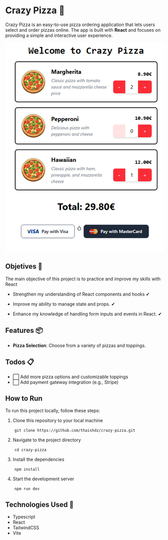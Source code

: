 # Crazy Pizza 🍕

Crazy Pizza is an easy-to-use pizza ordering application that lets users select and order pizzas online. The app is built with **React** and focuses on providing a simple and interactive user experience.

![crazy pizza menu](image-1.png)

## Objetives 🎯
The main objective of this project is to practice and improve my skills with React

- Strengthen my understanding of React components and hooks ✔

- Improve my ability to manage state and props. ✔

- Enhance my knowledge of handling form inputs and events in React. ✔


## Features 📦 

- **Pizza Selection**: Choose from a variety of pizzas and toppings.

##  Todos 📋

- ⬜ Add more pizza options and customizable toppings
- ⬜ Add payment gateway integration (e.g., Stripe)

## How to Run

To run this project locally, follow these steps:

1. Clone this repository to your local machine

```
    git clone https://github.com/thaishdz/crazy-pizza.git
```

2. Navigate to the project directory
```
    cd crazy-pizza
```

3. Install the dependencies
```
    npm install
```

4. Start the development server
```
    npm run dev
```


## Technologies Used 🚀 

- Typescript
- React
- TailwindCSS
- Vite


